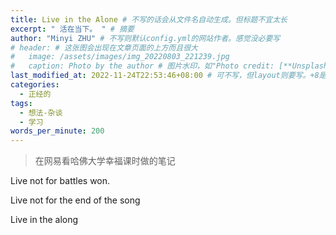 ```yaml
---
title: Live in the Alone # 不写的话会从文件名自动生成。但标题不宜太长
excerpt: " 活在当下。 " # 摘要
author: "Minyi ZHU" # 不写则默认config.yml的网站作者。感觉没必要写
# header: # 这张图会出现在文章页面的上方而且很大
#   image: /assets/images/img_20220803_221239.jpg
#   caption: Photo by the author # 图片水印，如"Photo credit: [**Unsplash**](https://unsplash.com)"
last_modified_at: 2022-11-24T22:53:46+08:00 # 可不写，但layout则要写。+8是东八区
categories: 
  - 正经的
tags:
  - 想法-杂谈
  - 学习
words_per_minute: 200
---
```


> 在网易看哈佛大学幸福课时做的笔记

Live not for battles won.

Live not for the end of the song

Live in the along